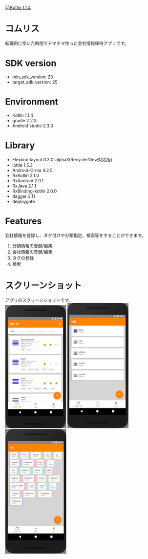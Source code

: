 [![Kotlin 1.1.4](https://img.shields.io/badge/Kotlin-1.1.3-blue.svg)](http://kotlinlang.org)

# コムリス
転職用に空いた時間でチマチマ作った会社情報保持アプリです。

# SDK version
* min_sdk_version: 23
* target_sdk_version: 25

# Environment
* Kotlin 1.1.4
* gradle 2.2.3
* Android studio 2.3.3

# Library
* Flexbox-layout 0.3.0-alpha3(RecyclerView対応版)
* lottie 1.5.3
* Android-Orma 4.2.5
* RxKotlin 2.1.0
* RxAndroid 2.0.1
* RxJava 2.1.1
* RxBinding-kotlin 2.0.0
* dagger 2.11
* deploygate

# Features
会社情報を登録し、タグ付けや分類指定、検索等をすることができます。
 1. 分類情報の登録/編集
 2. 会社情報の登録/編集
 3. タグの登録
 4. 検索

# スクリーンショット
アプリのスクリーンショットです。  
<img src="images/01_main.png" width="200" /> <img src="images/02_category.png" width="200" /> <img src="images/03_tag.png" width="200" />
